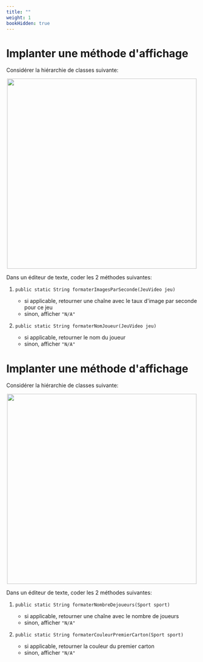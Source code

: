 ```yaml
---
title: ""
weight: 1
bookHidden: true
---
```



# Implanter une méthode d'affichage

Considérer la hiérarchie de classes suivante:

<center>
    <img src="https://ciboulot.ca/cegep/420-3C6-MO/modules/02/03/entrevue/hierarchie_jeux.svg" width="500px">
</center>

Dans un éditeur de texte, coder les 2 méthodes suivantes:

1. `public static String formaterImagesParSeconde(JeuVideo jeu)`
    * si applicable, retourner une chaîne avec le taux d'image par seconde pour ce jeu
    * sinon, afficher `"N/A"`

1. `public static String formaterNomJoueur(JeuVideo jeu)`
    * si applicable, retourner le nom du joueur
    * sinon, afficher `"N/A"`

# Implanter une méthode d'affichage

Considérer la hiérarchie de classes suivante:

<center>
    <img src="https://ciboulot.ca/cegep/420-3C6-MO/modules/02/03/entrevue/hierarchie_sports.svg" width="500px">
</center>

Dans un éditeur de texte, coder les 2 méthodes suivantes:

1. `public static String formaterNombreDejoueurs(Sport sport)`
    * si applicable, retourner une chaîne avec le nombre de joueurs
    * sinon, afficher `"N/A"`

1. `public static String formaterCouleurPremierCarton(Sport sport)`
    * si applicable, retourner la couleur du premier carton
    * sinon, afficher `"N/A"`


